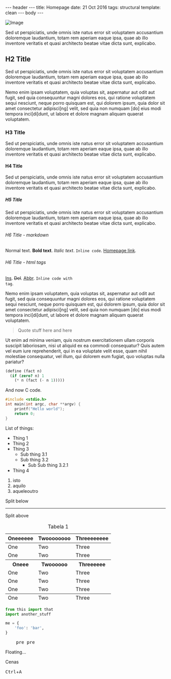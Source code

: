 --- header ---
title: Homepage
date: 21 Oct 2016
tags: structural
template: clean
--- body ---

![Image](BASEURL(files/smiles/awesome.png))

Sed ut perspiciatis, unde omnis iste natus error sit voluptatem accusantium doloremque laudantium, totam rem aperiam eaque ipsa, quae ab illo inventore veritatis et quasi architecto beatae vitae dicta sunt, explicabo.

## H2 Title
Sed ut perspiciatis, unde omnis iste natus error sit voluptatem accusantium doloremque laudantium, totam rem aperiam eaque ipsa, quae ab illo inventore veritatis et quasi architecto beatae vitae dicta sunt, explicabo.

Nemo enim ipsam voluptatem, quia voluptas sit, aspernatur aut odit aut fugit, sed quia consequuntur magni dolores eos, qui ratione voluptatem sequi nesciunt, neque porro quisquam est, qui dolorem ipsum, quia dolor sit amet consectetur adipisci[ng] velit, sed quia non numquam [do] eius modi tempora inci[di]dunt, ut labore et dolore magnam aliquam quaerat voluptatem.

### H3 Title
Sed ut perspiciatis, unde omnis iste natus error sit voluptatem accusantium doloremque laudantium, totam rem aperiam eaque ipsa, quae ab illo inventore veritatis et quasi architecto beatae vitae dicta sunt, explicabo.

#### H4 Title
Sed ut perspiciatis, unde omnis iste natus error sit voluptatem accusantium doloremque laudantium, totam rem aperiam eaque ipsa, quae ab illo inventore veritatis et quasi architecto beatae vitae dicta sunt, explicabo.

##### H5 Title
Sed ut perspiciatis, unde omnis iste natus error sit voluptatem accusantium doloremque laudantium, totam rem aperiam eaque ipsa, quae ab illo inventore veritatis et quasi architecto beatae vitae dicta sunt, explicabo.

###### H6 Title - markdown

Normal text.
**Bold text**.
*Italic text*.
`Inline code`.
[Homepage link](__HOMEPAGE__).

###### H6 Title - html tags

<ins>Ins</ins>.
<del>Del</del>.
<abbr title="Abbreviation">Abbr</abbr>.
<code>Inline code with tag</code>.

Nemo enim ipsam voluptatem, quia voluptas sit, aspernatur aut odit aut fugit, sed quia consequuntur magni dolores eos, qui ratione voluptatem sequi nesciunt, neque porro quisquam est, qui dolorem ipsum, quia dolor sit amet consectetur adipisci[ng] velit, sed quia non numquam [do] eius modi tempora inci[di]dunt, ut labore et dolore magnam aliquam quaerat voluptatem.

> Quote stuff here
> and here

Ut enim ad minima veniam, quis nostrum exercitationem ullam corporis suscipit laboriosam, nisi ut aliquid ex ea commodi consequatur? Quis autem vel eum iure reprehenderit, qui in ea voluptate velit esse, quam nihil molestiae consequatur, vel illum, qui dolorem eum fugiat, quo voluptas nulla pariatur?

```scheme
(define (fact n)
  (if (zero? n) 1
	(* n (fact (- n 1)))))
```
And now C code.
```c
#include <stdio.h>
int main(int argc, char **argv) {
	printf("Hello world");
	return 0;
}
```

List of things:
 * Thing 1
 * Thing 2
 * Thing 3
   * Sub thing 3.1
   * Sub thing 3.2
     * Sub Sub thing 3.2.1
 * Thing 4

 1) isto
 2) aquilo
 3) aqueleoutro

Split below

---
Split above

<table class="data full">
  <caption>Tabela 1</caption>
  <thead>
   <tr><th>Oneeeeee</th><th>Twoooooooo</th><th>Threeeeeeee</th></tr>
  </thead>
  <tbody>
   <tr><td>One</td><td>Two</td><td>Three</td></tr>
   <tr><td>One</td><td>Two</td><td>Three</td></tr>
   <tr><th>Oneee</th><th>Twoooooo</th><th>Threeeeee</th></tr>
   <tr><td>One</td><td>Two</td><td>Three</td></tr>
   <tr><td>One</td><td>Two</td><td>Three</td></tr>
   <tr><td>One</td><td>Two</td><td>Three</td></tr>
  </tbody>
  <tfoot>
   <tr><td>One</td><td>Two</td><td>Three</td></tr>
  </tfoot>
</table>

```python
from this import that
import another_stuff

me = {
	'foo': 'bar',
}
```

<pre>
	pre pre
</pre>

<span class=floatr>Floating...</span></p>
Cenas

<kbd>Ctrl</kbd>+<kbd>A</kbd>
